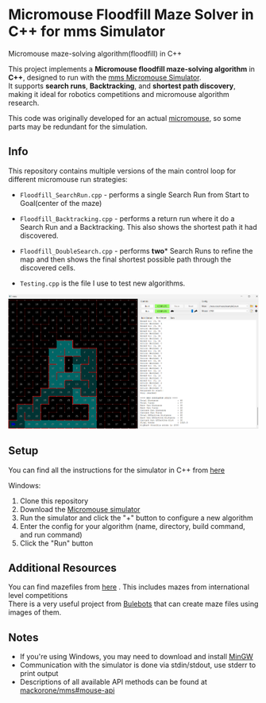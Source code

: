 # Micromouse Floodfill Maze Solver in C++ for mms Simulator
Micromouse maze-solving algorithm(floodfill) in C++

This project implements a **Micromouse floodfill maze-solving algorithm** in **C++**, designed to run with the [mms Micromouse Simulator](https://github.com/mackorone/mms).  
It supports **search runs**, **Backtracking**, and **shortest path discovery**, making it ideal for robotics competitions and micromouse algorithm research.

This code was originally developed for an actual [micromouse](https://github.com/NadeeshaNJ/MicroMouse), so some parts may be redundant for the simulation.
## Info
This repository contains multiple versions of the main control loop for different micromouse run strategies:  
- `Floodfill_SearchRun.cpp` - performs a single Search Run from Start to Goal(center of the maze)<br/>
* `Floodfill_Backtracking.cpp` - performs a return run where it do a Search Run and a Backtracking. This also shows the shortest path it had discovered.<br/>
+ `Floodfill_DoubleSearch.cpp` - performs **two*** Search Runs to refine the map and then shows the final shortest possible path through the discovered cells.<br/>
- `Testing.cpp` is the file I use to test new algorithms.<br/>


![Micromouse maze solving using floodfill algorithm in mms simulator](https://github.com/NadeeshaNJ/micromouse-floodfill-cpp/blob/main/Maze-solving-using-floodfill.png)
## Setup

You can find all the instructions for the simulator in C++ from [here](https://github.com/mackorone/mms-cpp)   

Windows:

1. Clone this repository
2. Download the [Micromouse simulator](https://github.com/mackorone/mms#download)
3. Run the simulator and click the "+" button to configure a new algorithm
4. Enter the config for your algorithm (name, directory, build command, and run command)
5. Click the "Run" button

## Additional Resources

You can find mazefiles from [here](https://github.com/micromouseonline/mazefiles) . This includes mazes from international level competitions<br/>
There is a very useful project from [Bulebots](https://github.com/Bulebots/ommr) that can create maze files using images of them.

## Notes

- If you're using Windows, you may need to download and install [MinGW](http://mingw.org/wiki/Getting_Started)
- Communication with the simulator is done via stdin/stdout, use stderr to print output
- Descriptions of all available API methods can be found at [mackorone/mms#mouse-api](https://github.com/mackorone/mms#mouse-api)
